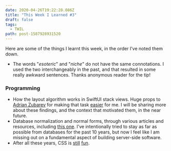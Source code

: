 ```yaml
---
date: 2020-04-26T19:22:28.086Z
title: "This Week I Learned #3"
draft: false
tags:
  - TWIL
path: post-1587928931520
---
```

Here are some of the things I learnt this week, in the order I’ve noted them down.

* The words "_esoteric_" and "_niche_" do not have the same connotations. I used the two interchangeably in the past, and that resulted in some really awkward sentences. Thanks anonymous reader for the tip!

### Programming

* How the layout algorithm works in SwiftUI stack views. Huge props to [Adrian Zubarev](https://twitter.com/DevAndArtist) for making that task [easier](https://github.com/UndefinedAlgorithm/swift-legacy-user-interface/blob/master/Sources/Layout/Layouts/HStackLayout.swift) for me. I will be sharing more about these findings, and the context that motivated them, in the near future.
* Database normalization and normal forms, through various articles and resources, including [this one](https://www.lifewire.com/database-normalization-basics-1019735). I’ve intentionally tried to stay as far as possible from databases for the past 10 years, but now I feel like I am missing out on a fundamental aspect of building server-side software.
* After all these years, CSS is [still](https://github.com/bansal-io/pattern.css) [fun](https://jdan.github.io/98.css/).